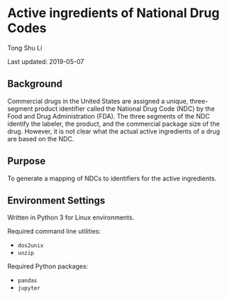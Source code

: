 # Active ingredients of National Drug Codes

Tong Shu Li

Last updated: 2019-05-07

## Background

Commercial drugs in the United States are assigned a unique, three-segment product identifier called the National Drug Code (NDC) by the Food and Drug Administration (FDA).
The three segments of the NDC identify the labeler, the product, and the commercial package size of the drug.
However, it is not clear what the actual active ingredients of a drug are based on the NDC.

## Purpose

To generate a mapping of NDCs to identifiers for the active ingredients.

## Environment Settings

Written in Python 3 for Linux environments.

Required command line utilities:
* `dos2unix`
* `unzip`

Required Python packages:
* `pandas`
* `jupyter`
